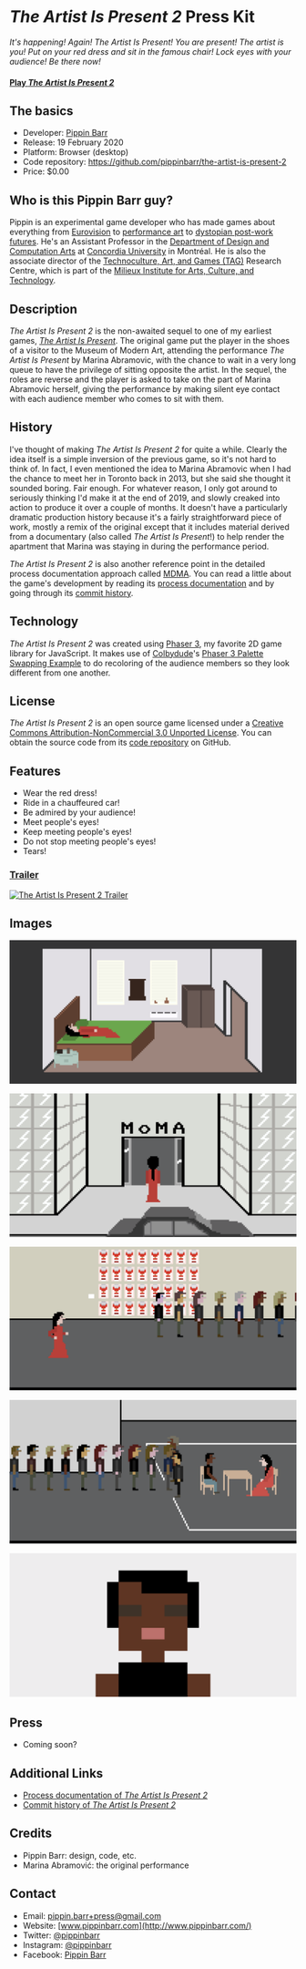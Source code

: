 # _The Artist Is Present 2_ Press Kit

_It's happening! Again! The Artist Is Present! You are present! The artist is you! Put on your red dress and sit in the famous chair! Lock eyes with your audience! Be there now!_

#### [Play _The Artist Is Present 2_](https://pippinbarr.github.io/the-artist-is-present-2/)

## The basics

* Developer: [Pippin Barr](http://www.pippinbarr.com/)
* Release: 19 February 2020
* Platform: Browser (desktop)
* Code repository: https://github.com/pippinbarr/the-artist-is-present-2
* Price: $0.00

## Who is this Pippin Barr guy?

Pippin is an experimental game developer who has made games about everything from [Eurovision](http://www.pippinbarr.com/2012/03/27/epic-sax-game/) to [performance art](http://www.pippinbarr.com/2011/09/14/the-artist-is-present/) to [dystopian post-work futures](http://www.pippinbarr.com/games/2017/07/03/it-is-as-if-you-were-doing-work.html). He's an Assistant Professor in the [Department of Design and Computation Arts](http://www.concordia.ca/finearts/design.html) at [Concordia University](http://www.concordia.ca/) in Montréal. He is also the associate director of the [Technoculture, Art, and Games (TAG)](http://tag.hexagram.ca/) Research Centre, which is part of the [Milieux Institute for Arts, Culture, and Technology](http://milieux.concordia.ca/).

## Description

_The Artist Is Present 2_ is the non-awaited sequel to one of my earliest games, [_The Artist Is Present_](http://www.pippinbarr.com/2011/09/14/the-artist-is-present/). The original game put the player in the shoes of a visitor to the Museum of Modern Art, attending the performance _The Artist Is Present_ by Marina Abramovic, with the chance to wait in a very long queue to have the privilege of sitting opposite the artist. In the sequel, the roles are reverse and the player is asked to take on the part of Marina Abramovic herself, giving the performance by making silent eye contact with each audience member who comes to sit with them.

## History

I've thought of making _The Artist Is Present 2_ for quite a while. Clearly the idea itself is a simple inversion of the previous game, so it's not hard to think of. In fact, I even mentioned the idea to Marina Abramovic when I had the chance to meet her in Toronto back in 2013, but she said she thought it sounded boring. Fair enough. For whatever reason, I only got around to seriously thinking I'd make it at the end of 2019, and slowly creaked into action to produce it over a couple of months. It doesn't have a particularly dramatic production history because it's a fairly straightforward piece of work, mostly a remix of the original except that it includes material derived from a documentary (also called _The Artist Is Present_!) to help render the apartment that Marina was staying in during the performance period.

_The Artist Is Present 2_ is also another reference point in the detailed process documentation approach called [MDMA](http://www.gamesasresearch.com/mdma). You can read a little about the game's development by reading its [process documentation](https://github.com/pippinbarr/the-artist-is-present-2/blob/master/process/README.md) and by going through its [commit history](https://github.com/pippinbarr/the-artist-is-present-2/commits/master).

## Technology

_The Artist Is Present 2_ was created using [Phaser 3](https://phaser.io), my favorite 2D game library for JavaScript. It makes use of [Colbydude](https://github.com/Colbydude)'s [Phaser 3 Palette Swapping Example](https://github.com/Colbydude/phaser-3-palette-swapping-example) to do recoloring of the audience members so they look different from one another.

## License

_The Artist Is Present 2_ is an open source game licensed under a [Creative Commons Attribution-NonCommercial 3.0 Unported License](http://creativecommons.org/licenses/by-nc/3.0/). You can obtain the source code from its [code repository](https://github.com/pippinbarr/the-artist-is-present-2) on GitHub.

## Features

- Wear the red dress!
- Ride in a chauffeured car!
- Be admired by your audience!
- Meet people's eyes!
- Keep meeting people's eyes!
- Do not stop meeting people's eyes!
- Tears!

### [Trailer](https://www.youtube.com/watch?v=XG8POzg0Rfo)

[![The Artist Is Present 2 Trailer](https://img.youtube.com/vi/XG8POzg0Rfo/0.jpg)](https://www.youtube.com/watch?v=XG8POzg0Rfo)

## Images

![](images/bedroom.png)  

![](images/moma-entrance.png)  

![](images/soup-cans.png)  

![](images/sitting.png)  

![](images/face.png)  

## Press

- Coming soon?

## Additional Links

- [Process documentation of _The Artist Is Present 2_](https://github.com/pippinbarr/the-artist-is-present-2/blob/master/process/README.md)
- [Commit history of _The Artist Is Present 2_](https://github.com/pippinbarr/the-artist-is-present-2/commits/master)

## Credits

- Pippin Barr: design, code, etc.
- Marina Abramović: the original performance

## Contact

* Email: [pippin.barr+press@gmail.com](mailto:pippin.barr+press@gmail.com)
* Website: [www.pippinbarr.com](http://www.pippinbarr.com/)
* Twitter: [@pippinbarr](https://www.twitter.com/pippinbarr)
* Instagram: [@pippinbarr](https://www.instagram.com/pippinbarr)
* Facebook: [Pippin Barr](http://www.facebook.com/pippin.barr)
